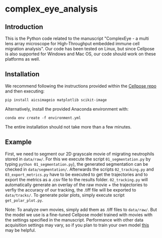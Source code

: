 # complex_eye_analysis

## Introduction
This is the Python code related to the manuscript "ComplexEye - a multi lens array microscope for High-Throughput embedded immune cell migration analysis". Our code has been tested on Linux, but since Cellpose is also supported for Windows and Mac OS, our code should work on these platforms as well.

## Installation
We recommend following the instructions provided within the [Cellpose repo](https://github.com/MouseLand/cellpose) and then executing: 
~~~
pip install aicsimageio matplotlib scikit-image
~~~

Alternatively, install the provided Anaconda environment with:
~~~
conda env create -f environment.yml
~~~

The entire installation should not take more than a few minutes.
## Example
First, we need to segment our 2D grayscale movie of migrating neutrophils stored in `data/raw/`. For this we execute the script `01_segmentation.py` by typing `python 01_segmentation.py`), the generated segmentation can be checked in `data/segmentation/`. Afterwards the scripts `02_tracking.py` and `03_export_metrics.py` have to be executed to get the trajectories and to export the metrics as a .csv file to the results folder. `02_tracking.py` will automatically generate an overlay of the raw movie + the trajectories to verfiy the accuracy of our tracking, the .tiff file will be exported to `data/tracks/`. To generate polar plots, simply execute script `get_polar_plot.py`.

Note: To analyze own movies, simply add them as .tiff files to `data/raw/`. But the model we use is a fine-tuned Cellpose model trained with movies with the settings specified in the manuscript. Performance with other data acquisition settings may vary, so if you plan to train your own model [this](https://cellpose.readthedocs.io/en/latest/train.html) may be helpful. 
